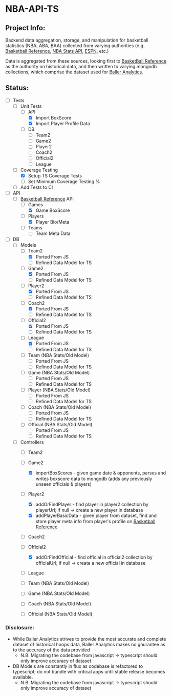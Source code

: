 
# NBA-API-TS

## Project Info:

Backend data aggregation, storage, and manipulation for basketball statistics (NBA, ABA, BAA) collected from varying authorities (e.g. [Basketball Reference](https://www.basketball-reference.com), [NBA Stats API](https://www.nba.com/stats/), [ESPN](https://www.espn.com/nba/), etc.)  

Data is aggregated from these sources, looking first to [BasketBall Reference](https://www.basketball-reference.com) as the authority on historical data, and then written to varying mongodb collections, which comprise the dataset used for [Baller Analytics](https://balleranalytics.ai).

## Status:
- [ ] Tests
  - [ ] Unit Tests
    - [ ] API
      - [x] Import BoxScore
      - [x] Import Player Profile Data
    - [ ] DB
      - [ ] Team2
      - [ ] Game2
      - [ ] Player2
      - [ ] Coach2
      - [ ] Official2
      - [ ] League
  - [ ] Coverage Testing
    - [x] Setup TS Coverage Tests
    - [ ] Set Minimum Coverage Testing %
  - [ ] Add Tests to CI
- [ ] API
  - [ ] [Basketball Reference](https://www.basketball-reference.com) API
    - [ ] Games
      - [x] Game BoxScore
    - [ ] Players
      - [x] Player Bio/Meta
    - [ ] Teams
      - [ ] Team Meta Data
- [ ] DB
  - [ ] Models
    - [ ] Team2
      - [x] Ported From JS
      - [ ] Refined Data Model for TS
    - [ ] Game2
      - [x] Ported From JS
      - [ ] Refined Data Model for TS
    - [ ] Player2
      - [x] Ported From JS
      - [ ] Refined Data Model for TS
    - [ ] Coach2
      - [x] Ported From JS
      - [ ] Refined Data Model for TS
    - [ ] Official2
      - [x] Ported From JS
      - [ ] Refined Data Model for TS
    - [ ] League
      - [x] Ported From JS
      - [ ] Refined Data Model for TS
    - [ ] Team (NBA Stats/Old Model)
      - [ ] Ported From JS
      - [ ] Refined Data Model for TS
    - [ ] Game (NBA Stats/Old Model)
      - [ ] Ported From JS
      - [ ] Refined Data Model for TS
    - [ ] Player (NBA Stats/Old Model)
      - [ ] Ported From JS
      - [ ] Refined Data Model for TS
    - [ ] Coach (NBA Stats/Old Model)
      - [ ] Ported From JS
      - [ ] Refined Data Model for TS
    - [ ] Official (NBA Stats/Old Model)
      - [ ] Ported From JS
      - [ ] Refined Data Model for TS
  - [ ] Controllers
    - [ ] Team2
    - [ ] Game2
      - [x] importBoxScores - given game date & opponents, parses and writes boxscore data to mongodb (adds any previously unseen officials & players)
    - [ ] Player2
      - [x] addOrFindPlayer - find player in player2 collection by playerUrl; if null -> create a new player in database
      - [x] addPlayerBasicData - given player from dataset, find and store player meta info from player's profile on [Basketball Reference](https://basketball-reference.com)
    - [ ] Coach2
    - [ ] Official2
      - [x] addOrFindOfficial - find official in official2 collection by officialUrl; if null -> create a new official in database
    - [ ] League
    - [ ] Team (NBA Stats/Old Model)
    - [ ] Game (NBA Stats/Old Model)
    - [ ] Coach (NBA Stats/Old Model)
    - [ ] Official (NBA Stats/Old Model)


### Disclosure:

- While Baller Analytics strives to provide the most accurate and complete dataset of historical hoops data, Baller Analytics makes no gaurantee as to the accuracy of the data provided
  - N.B. Migrating the codebase from javascript -> typescript should only improve accuracy of dataset 
- DB Models are constantly in flux as codebase is refactored to typescript; do not bundle with critical apps until stable release becomes available.
  - N.B. Migrating the codebase from javascript -> typescript should only improve accuracy of dataset 

